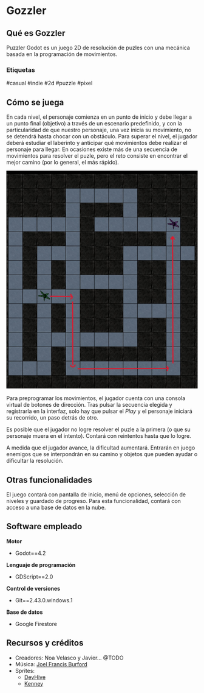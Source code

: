 # Gozzler

## Qué es Gozzler
Puzzler Godot es un juego 2D de resolución de puzles con una mecánica basada en la programación de movimientos. 

### Etiquetas
#casual #indie #2d #puzzle #pixel

## Cómo se juega
En cada nivel, el personaje comienza en un punto de inicio y debe llegar a un punto final (objetivo) a través de un escenario predefinido, y con la particularidad de que nuestro personaje, una vez inicia su movimiento, no se detendrá hasta chocar con un obstáculo. Para superar el nivel, el jugador deberá estudiar el laberinto y anticipar qué movimientos debe realizar el personaje para llegar. En ocasiones existe más de una secuencia de movimientos para resolver el puzle, pero el reto consiste en encontrar el mejor camino (por lo general, el más rápido).

![muestra](_img\1707329230555_r.jpg)

Para preprogramar los movimientos, el jugador cuenta con una consola virtual de botones de dirección. Tras pulsar la secuencia elegida y registrarla en la interfaz, solo hay que pulsar el _Play_ y el personaje iniciará su recorrido, un paso detrás de otro. 

Es posible que el jugador no logre resolver el puzle a la primera (o que su personaje muera en el intento). Contará con reintentos hasta que lo logre.

A medida que el jugador avance, la dificultad aumentará. Entrarán en juego enemigos que se interpondrán en su camino y objetos que pueden ayudar o dificultar la resolución. 

## Otras funcionalidades
El juego contará con pantalla de inicio, menú de opciones, selección de niveles y guardado de progreso. Para esta funcionalidad, contará con acceso a una base de datos en la nube.


## Software empleado
**Motor**
- Godot==4.2

**Lenguaje de programación**
- GDScript==2.0

**Control de versiones**
- Git==2.43.0.windows.1

**Base de datos**
- Google Firestore



## Recursos y créditos
- Creadores: Noa Velasco y Javier… @TODO
- Música: [Joel Francis Burford](https://joelfrancisburford.itch.io/)
- Sprites:
	- [DevHive](https://devhive.itch.io/)
	- [Kenney](https://www.kenney.nl/)
